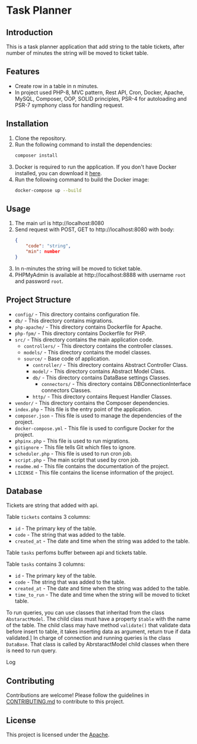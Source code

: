 # Task Planner

## Introduction

This is a task planner application that add string to the table tickets, 
after number of minutes the string will be moved to ticket table. 

## Features

- Create row in a table in n minutes.
- In project used PHP-8, MVC pattern, Rest API, Cron, Docker, Apache, MySQL, Composer,
    OOP, SOLID principles, PSR-4 for autoloading  and  PSR-7 symphony class for handling request.

## Installation

1. Clone the repository.
2. Run the following command to install the dependencies:
    ```bash
    composer install
    ```
3. Docker is required to run the application. If you don't have Docker installed, 
you can download it [here](https://www.docker.com/products/docker-desktop).
4. Run the following command to build the Docker image:
    ```bash 
    docker-compose up --build
    ```

## Usage
1. The main url is http://localhost:8080
2. Send request with POST, GET to  http://localhost:8080 with body:
    ```json
    {
        "code": "string",
        "min": number
    }
    ```
3. In n-minutes the string will be moved to ticket table.
4. PHPMyAdmin is available at http://localhost:8888 with username `root` and password `root`.


## Project Structure
- `config/` - This directory contains configuration file.
- `db/` - This directory contains migrations.
- `php-apache/` - This directory contains Dockerfile for Apache.
- `php-fpm/` - This directory contains Dockerfile for PHP.
- `src/` - This directory contains the main application code.
  - `controllers/` - This directory contains the controller classes.
  - `models/` - This directory contains the model classes.
  - `source/` - Base code of application.
    - `controller/` - This directory contains Abstract Controller Class.
    - `model/` - This directory contains Abstract Model Class.
    - `db/` - This directory contains DataBase settings Classes.
        - `connectors/` - This directory contains DBConnectionInterface connectors Classes.
    - `http/` - This directory contains Request Handler Classes.
- `vendor/` - This directory contains the Composer dependencies.
- `index.php` - This file is the entry point of the application.	
- `composer.json` - This file is used to manage the dependencies of the project.
- `docker-compose.yml` - This file is used to configure Docker for the project.
- `phpinx.php` - This file is used to run migrations.
- `gitignore` - This file tells Git which files to ignore.
- `scheduler.php` - This file is used to run cron job.
- `script.php` - The main script that used by cron job.
- `readme.md` - This file contains the documentation of the project.
- `LICENSE` - This file contains the license information of the project.

## Database

Tickets are string that added with api.

Table `tickets` contains 3 columns:
- `id` - The primary key of the table.
- `code` - The string that was added to the table.
- `created_at` - The date and time when the string was added to the table.

Table `tasks` perfoms buffer between api and tickets table.

Table `tasks` contains 3 columns:
- `id` - The primary key of the table.	
- `code` - The string that was added to the table.
- `created_at` - The date and time when the string was added to the table.
- `time_to_run` - The date and time when the string will be moved to ticket table.

To run queries, you can use classes that inheritad from the class `AbstaractModel`.
The child class must have a property `$table` with the name of the table.
The child class may have method `validate()` that validate data before insert to table, it takes inserting data as argument, return true if data validated.]
In charge of connection and running queries is the class `DataBase`.
That class is called by AbrstaractModel child classes when there is need to run query.

Log  

## Contributing

Contributions are welcome! Please follow the guidelines in [CONTRIBUTING.md](./CONTRIBUTING.md) to contribute to this project.

## License

This project is licensed under the [Apache](./LICENSE).

